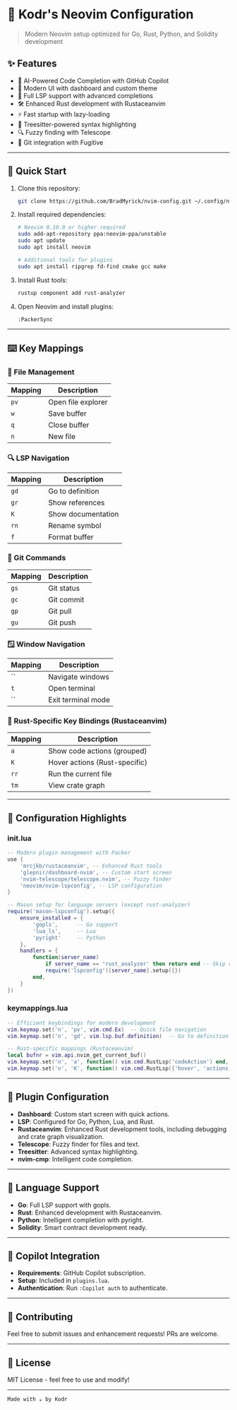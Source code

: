 # 🚀 Kodr's Neovim Configuration

> Modern Neovim setup optimized for Go, Rust, Python, and Solidity development

## ✨ Features

- 🤖 AI-Powered Code Completion with GitHub Copilot 
- 🎨 Modern UI with dashboard and custom theme
- 🔧 Full LSP support with advanced completions
- 🛠️ Enhanced Rust development with Rustaceanvim
- ⚡ Fast startup with lazy-loading
- 🌳 Treesitter-powered syntax highlighting
- 🔍 Fuzzy finding with Telescope
- 🐙 Git integration with Fugitive

---

## 🎯 Quick Start

1. Clone this repository:
   ```bash
   git clone https://github.com/BradMyrick/nvim-config.git ~/.config/nvim
   ```

2. Install required dependencies:
   ```bash
   # Neovim 0.10.0 or higher required
   sudo add-apt-repository ppa:neovim-ppa/unstable
   sudo apt update
   sudo apt install neovim

   # Additional tools for plugins
   sudo apt install ripgrep fd-find cmake gcc make
   ```

3. Install Rust tools:
   ```bash
   rustup component add rust-analyzer
   ```

4. Open Neovim and install plugins:
   ```vim
   :PackerSync
   ```

---

## ⌨️ Key Mappings

### 📁 File Management
| Mapping | Description |
|---------|-------------|
| `pv` | Open file explorer |
| `w` | Save buffer |
| `q` | Close buffer |
| `n` | New file |

### 🔍 LSP Navigation
| Mapping | Description |
|---------|-------------|
| `gd` | Go to definition |
| `gr` | Show references |
| `K` | Show documentation |
| `rn` | Rename symbol |
| `f` | Format buffer |

### 🌳 Git Commands
| Mapping | Description |
|---------|-------------|
| `gs` | Git status |
| `gc` | Git commit |
| `gp` | Git pull |
| `gu` | Git push |

### 🪟 Window Navigation
| Mapping | Description |
|---------|-------------|
| `` | Navigate windows |
| `t` | Open terminal |
| `` | Exit terminal mode |

### 🦀 Rust-Specific Key Bindings (Rustaceanvim)
| Mapping       | Description                     |
|---------------|---------------------------------|
| `a`   | Show code actions (grouped)    |
| `K`           | Hover actions (Rust-specific)  |
| `rr`  | Run the current file           |
| `tm`  | View crate graph               |

---

## 🎨 Configuration Highlights

### init.lua
```lua
-- Modern plugin management with Packer
use {
    'mrcjkb/rustaceanvim', -- Enhanced Rust tools
    'glepnir/dashboard-nvim', -- Custom start screen
    'nvim-telescope/telescope.nvim', -- Fuzzy finder
    'neovim/nvim-lspconfig', -- LSP configuration
}

-- Mason setup for language servers (except rust-analyzer)
require('mason-lspconfig').setup({
    ensure_installed = {
        'gopls',      -- Go support
        'lua_ls',     -- Lua
        'pyright'     -- Python
    },
    handlers = {
        function(server_name)
            if server_name == 'rust_analyzer' then return end -- Skip rust-analyzer setup (handled by Rustaceanvim)
            require('lspconfig')[server_name].setup({})
        end,
    }
})
```

### keymappings.lua
```lua
-- Efficient keybindings for modern development
vim.keymap.set('n', 'pv', vim.cmd.Ex)  -- Quick file navigation
vim.keymap.set('n', 'gd', vim.lsp.buf.definition)  -- Go to definition

-- Rust-specific mappings (Rustaceanvim)
local bufnr = vim.api.nvim_get_current_buf()
vim.keymap.set('n', 'a', function() vim.cmd.RustLsp('codeAction') end, { buffer = bufnr })
vim.keymap.set('n', 'K', function() vim.cmd.RustLsp({'hover', 'actions'}) end, { buffer = bufnr })
```

---

## 🔧 Plugin Configuration

- **Dashboard**: Custom start screen with quick actions.
- **LSP**: Configured for Go, Python, Lua, and Rust.
- **Rustaceanvim**: Enhanced Rust development tools, including debugging and crate graph visualization.
- **Telescope**: Fuzzy finder for files and text.
- **Treesitter**: Advanced syntax highlighting.
- **nvim-cmp**: Intelligent code completion.

---

## 🎯 Language Support

- **Go**: Full LSP support with gopls.
- **Rust**: Enhanced development with Rustaceanvim.
- **Python**: Intelligent completion with pyright.
- **Solidity**: Smart contract development ready.

---

## 🤖 Copilot Integration

- **Requirements**: GitHub Copilot subscription.
- **Setup**: Included in `plugins.lua`.
- **Authentication**: Run `:Copilot auth` to authenticate.

---

## 🤝 Contributing

Feel free to submit issues and enhancement requests! PRs are welcome.

---

## 📝 License

MIT License - feel free to use and modify!

---


    Made with ☕ by Kodr


